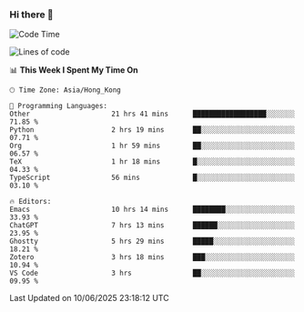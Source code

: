 ### Hi there 👋

<!--
**nicehiro/nicehiro** is a ✨ _special_ ✨ repository because its `README.md` (this file) appears on your GitHub profile.

Here are some ideas to get you started:

- 🔭 I’m currently working on ...
- 🌱 I’m currently learning ...
- 👯 I’m looking to collaborate on ...
- 🤔 I’m looking for help with ...
- 💬 Ask me about ...
- 📫 How to reach me: ...
- 😄 Pronouns: ...
- ⚡ Fun fact: ...
-->

<!--START_SECTION:waka-->
![Code Time](http://img.shields.io/badge/Code%20Time-724%20hrs%2011%20mins-blue)

![Lines of code](https://img.shields.io/badge/From%20Hello%20World%20I%27ve%20Written-1.7%20million%20lines%20of%20code-blue)

📊 **This Week I Spent My Time On** 

```text
🕑︎ Time Zone: Asia/Hong_Kong

💬 Programming Languages: 
Other                    21 hrs 41 mins      ██████████████████░░░░░░░   71.85 % 
Python                   2 hrs 19 mins       ██░░░░░░░░░░░░░░░░░░░░░░░   07.71 % 
Org                      1 hr 59 mins        ██░░░░░░░░░░░░░░░░░░░░░░░   06.57 % 
TeX                      1 hr 18 mins        █░░░░░░░░░░░░░░░░░░░░░░░░   04.33 % 
TypeScript               56 mins             █░░░░░░░░░░░░░░░░░░░░░░░░   03.10 % 

🔥 Editors: 
Emacs                    10 hrs 14 mins      ████████░░░░░░░░░░░░░░░░░   33.93 % 
ChatGPT                  7 hrs 13 mins       ██████░░░░░░░░░░░░░░░░░░░   23.95 % 
Ghostty                  5 hrs 29 mins       █████░░░░░░░░░░░░░░░░░░░░   18.21 % 
Zotero                   3 hrs 18 mins       ███░░░░░░░░░░░░░░░░░░░░░░   10.94 % 
VS Code                  3 hrs               ██░░░░░░░░░░░░░░░░░░░░░░░   09.95 % 
```


 Last Updated on 10/06/2025 23:18:12 UTC
<!--END_SECTION:waka-->
